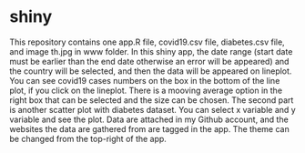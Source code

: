 # shiny
This repository contains one app.R file, covid19.csv file, diabetes.csv file, and image th.jpg in www folder. 
In this shiny app, the date range (start date must be earlier than the end date otherwise an error will be appeared) and the country will be selected, and then the data will be appeared on lineplot.
You can see covid19 cases numbers on the box in the bottom of the line plot, if you click on the lineplot. 
There is a mooving average option in the right box that can be selected and the size can be chosen.
The second part is another scatter plot with diabetes dataset. You can select x variable and y variable and see the plot.
Data are attached in my Github account, and the websites the data are gathered from are tagged in the app.
The theme can be changed from the top-right of the app.

